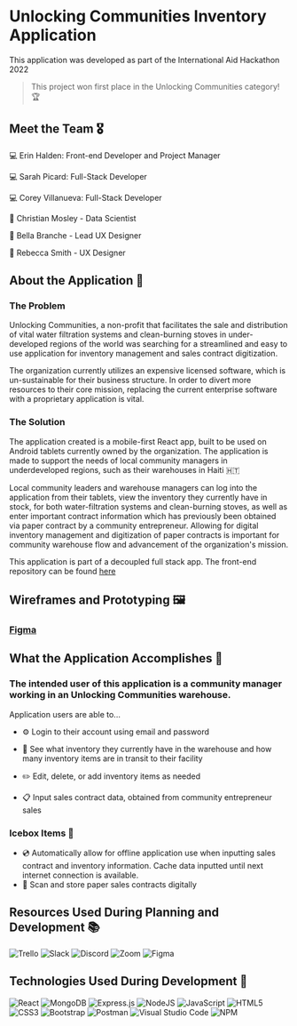 # Unlocking Communities Inventory Application 
This application was developed as part of the International Aid Hackathon 2022

> This project won first place in the Unlocking Communities category! 🏆

## Meet the Team 🎖
💻  Erin Halden: Front-end Developer and Project Manager

💻  Sarah Picard: Full-Stack Developer

💻  Corey Villanueva: Full-Stack Developer

💾  Christian Mosley - Data Scientist

🎨  Bella Branche - Lead UX Designer

🎨  Rebecca Smith - UX Designer 

## About the Application 🤔

### The Problem 
Unlocking Communities, a non-profit that facilitates the sale and distribution of vital water filtration systems and clean-burning stoves in under-developed regions of the world was searching for a streamlined and easy to use application for inventory management and sales contract digitization. 

The organization currently utilizes an expensive licensed software, which is un-sustainable for their business structure. In order to divert more resources to their core mission, replacing the current enterprise software with a proprietary application is vital. 

### The Solution 
The application created is a mobile-first React app, built to be used on Android tablets currently owned by the organization. The application is made to support the needs of local community managers in underdeveloped regions, such as their warehouses in Haiti 🇭🇹 

Local community leaders and warehouse managers can log into the application from their tablets, view the inventory they currently have in stock, for both water-filtration systems and clean-burning stoves, as well as enter important contract information which has previously been obtained via paper contract by a community entrepreneur. Allowing for digital inventory management and digitization of paper contracts is important for community warehouse flow and advancement of the organization's mission. 

This application is part of a decoupled full stack app. The front-end repository can be found [here](https://github.com/sarahpicard/unlocking-communities-front-end)

## Wireframes and Prototyping 🖼
### [Figma](https://www.figma.com/file/TcQKwAcDOBVqmGn9T9D7LX/Unlocking-Communities-Mobile?node-id=511%3A5622)

## What the Application Accomplishes 🧗
### The intended user of this application is a community manager working in an Unlocking Communities warehouse. 


Application users are able to... 

- ⚙️  Login to their account using email and password

- 🤩  See what inventory they currently have in the warehouse and how many inventory items are in transit to their facility 

- ✏️ Edit, delete, or add inventory items as needed 

- 📋  Input sales contract data, obtained from community entrepreneur sales 


### Icebox Items 🧊
- 💿 Automatically allow for offline application use when inputting sales contract and inventory information. Cache data inputted until next internet connection is available. 
- 📸  Scan and store paper sales contracts digitally 


## Resources Used During Planning and Development 📚
![Trello](https://img.shields.io/badge/Trello-%23026AA7.svg?style=for-the-badge&logo=Trello&logoColor=white)
![Slack](https://img.shields.io/badge/Slack-4A154B?style=for-the-badge&logo=slack&logoColor=white)
![Discord](https://img.shields.io/badge/%3CServer%3E-%237289DA.svg?style=for-the-badge&logo=discord&logoColor=white)
![Zoom](https://img.shields.io/badge/Zoom-2D8CFF?style=for-the-badge&logo=zoom&logoColor=white)
![Figma](https://img.shields.io/badge/figma-%23F24E1E.svg?style=for-the-badge&logo=figma&logoColor=white)

## Technologies Used During Development 🧱
![React](https://img.shields.io/badge/react-%2320232a.svg?style=for-the-badge&logo=react&logoColor=%2361DAFB)
![MongoDB](https://img.shields.io/badge/MongoDB-%234ea94b.svg?style=for-the-badge&logo=mongodb&logoColor=white)
![Express.js](https://img.shields.io/badge/express.js-%23404d59.svg?style=for-the-badge&logo=express&logoColor=%2361DAFB)
![NodeJS](https://img.shields.io/badge/node.js-6DA55F?style=for-the-badge&logo=node.js&logoColor=white)
![JavaScript](https://img.shields.io/badge/javascript-%23323330.svg?style=for-the-badge&logo=javascript&logoColor=%23F7DF1E)
![HTML5](https://img.shields.io/badge/html5-%23E34F26.svg?style=for-the-badge&logo=html5&logoColor=white)
![CSS3](https://img.shields.io/badge/css3-%231572B6.svg?style=for-the-badge&logo=css3&logoColor=white)
![Bootstrap](https://img.shields.io/badge/bootstrap-%23563D7C.svg?style=for-the-badge&logo=bootstrap&logoColor=white)
![Postman](https://img.shields.io/badge/Postman-FF6C37?style=for-the-badge&logo=postman&logoColor=white)
![Visual Studio Code](https://img.shields.io/badge/Visual%20Studio%20Code-0078d7.svg?style=for-the-badge&logo=visual-studio-code&logoColor=white)
![NPM](https://img.shields.io/badge/NPM-%23000000.svg?style=for-the-badge&logo=npm&logoColor=white)

